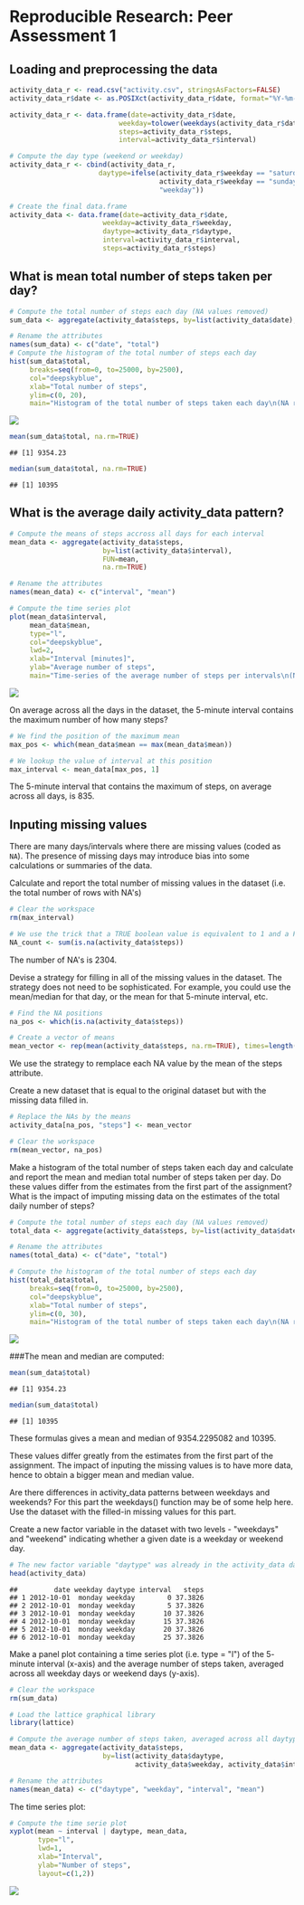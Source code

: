 # Reproducible Research: Peer Assessment 1  



## Loading and preprocessing the data

```r
activity_data_r <- read.csv("activity.csv", stringsAsFactors=FALSE)
activity_data_r$date <- as.POSIXct(activity_data_r$date, format="%Y-%m-%d")

activity_data_r <- data.frame(date=activity_data_r$date, 
                           weekday=tolower(weekdays(activity_data_r$date)), 
                           steps=activity_data_r$steps, 
                           interval=activity_data_r$interval)

# Compute the day type (weekend or weekday)
activity_data_r <- cbind(activity_data_r, 
                      daytype=ifelse(activity_data_r$weekday == "saturday" | 
                                     activity_data_r$weekday == "sunday", "weekend", 
                                     "weekday"))

# Create the final data.frame
activity_data <- data.frame(date=activity_data_r$date, 
                       weekday=activity_data_r$weekday, 
                       daytype=activity_data_r$daytype, 
                       interval=activity_data_r$interval,
                       steps=activity_data_r$steps)
```

## What is mean total number of steps taken per day?

```r
# Compute the total number of steps each day (NA values removed)
sum_data <- aggregate(activity_data$steps, by=list(activity_data$date), FUN=sum, na.rm=TRUE)

# Rename the attributes
names(sum_data) <- c("date", "total")
# Compute the histogram of the total number of steps each day
hist(sum_data$total, 
     breaks=seq(from=0, to=25000, by=2500),
     col="deepskyblue", 
     xlab="Total number of steps", 
     ylim=c(0, 20), 
     main="Histogram of the total number of steps taken each day\n(NA removed)")
```

![](PA1_template_files/figure-html/unnamed-chunk-2-1.png) 

```r
mean(sum_data$total, na.rm=TRUE)
```

```
## [1] 9354.23
```

```r
median(sum_data$total, na.rm=TRUE)
```

```
## [1] 10395
```

## What is the average daily activity_data pattern?

```r
# Compute the means of steps accross all days for each interval
mean_data <- aggregate(activity_data$steps, 
                       by=list(activity_data$interval), 
                       FUN=mean, 
                       na.rm=TRUE)

# Rename the attributes
names(mean_data) <- c("interval", "mean")

# Compute the time series plot
plot(mean_data$interval, 
     mean_data$mean, 
     type="l", 
     col="deepskyblue", 
     lwd=2, 
     xlab="Interval [minutes]", 
     ylab="Average number of steps", 
     main="Time-series of the average number of steps per intervals\n(NA removed)")
```

![](PA1_template_files/figure-html/unnamed-chunk-3-1.png) 

On average across all the days in the dataset, the 5-minute interval contains
the maximum number of how many steps?

```r
# We find the position of the maximum mean
max_pos <- which(mean_data$mean == max(mean_data$mean))

# We lookup the value of interval at this position
max_interval <- mean_data[max_pos, 1]
```
The 5-minute interval that contains the maximum of steps, on average across all days, is 835.


## Inputing missing values

There are many days/intervals where there are missing values (coded as `NA`). The presence of missing days may introduce bias into some calculations or summaries of the data.

Calculate and report the total number of missing values in the dataset (i.e. the total number of rows with NA's)


```r
# Clear the workspace
rm(max_interval)

# We use the trick that a TRUE boolean value is equivalent to 1 and a FALSE to 0.
NA_count <- sum(is.na(activity_data$steps))
```

The number of NA's is 2304.

Devise a strategy for filling in all of the missing values in the dataset. The strategy does not need to be sophisticated. For example, you could use the mean/median for that day, or the mean for that 5-minute interval, etc.


```r
# Find the NA positions
na_pos <- which(is.na(activity_data$steps))

# Create a vector of means
mean_vector <- rep(mean(activity_data$steps, na.rm=TRUE), times=length(na_pos))
```

We use the strategy to remplace each NA value by the mean of the steps attribute.

Create a new dataset that is equal to the original dataset but with the missing data filled in.


```r
# Replace the NAs by the means
activity_data[na_pos, "steps"] <- mean_vector

# Clear the workspace
rm(mean_vector, na_pos)
```
Make a histogram of the total number of steps taken each day and calculate and report the mean and median total number of steps taken per day. Do these values differ from the estimates from the first part of the assignment? What is the impact of imputing missing data on the estimates of the total daily number of steps?


```r
# Compute the total number of steps each day (NA values removed)
total_data <- aggregate(activity_data$steps, by=list(activity_data$date), FUN=sum)

# Rename the attributes
names(total_data) <- c("date", "total")

# Compute the histogram of the total number of steps each day
hist(total_data$total, 
     breaks=seq(from=0, to=25000, by=2500),
     col="deepskyblue", 
     xlab="Total number of steps", 
     ylim=c(0, 30), 
     main="Histogram of the total number of steps taken each day\n(NA replaced by mean value)")
```

![](PA1_template_files/figure-html/unnamed-chunk-8-1.png) 

###The mean and median are computed:


```r
mean(sum_data$total)
```

```
## [1] 9354.23
```

```r
median(sum_data$total)
```

```
## [1] 10395
```
These formulas gives a mean and median of 9354.2295082 and 10395.

These values differ greatly from the estimates from the first part of the assignment. The impact of inputing the missing values is to have more data, hence to obtain a bigger mean and median value.

Are there differences in activity_data patterns between weekdays and weekends?
For this part the weekdays() function may be of some help here. Use the dataset with the filled-in missing values for this part.

Create a new factor variable in the dataset with two levels - "weekdays" and "weekend" indicating whether a given date is a weekday or weekend day.


```r
# The new factor variable "daytype" was already in the activity_data data frame
head(activity_data)
```

```
##         date weekday daytype interval   steps
## 1 2012-10-01  monday weekday        0 37.3826
## 2 2012-10-01  monday weekday        5 37.3826
## 3 2012-10-01  monday weekday       10 37.3826
## 4 2012-10-01  monday weekday       15 37.3826
## 5 2012-10-01  monday weekday       20 37.3826
## 6 2012-10-01  monday weekday       25 37.3826
```

Make a panel plot containing a time series plot (i.e. type = "l") of the 5- minute interval (x-axis) and the average number of steps taken, averaged across all weekday days or weekend days (y-axis).


```r
# Clear the workspace
rm(sum_data)

# Load the lattice graphical library
library(lattice)

# Compute the average number of steps taken, averaged across all daytype variable
mean_data <- aggregate(activity_data$steps, 
                       by=list(activity_data$daytype, 
                               activity_data$weekday, activity_data$interval), mean)

# Rename the attributes
names(mean_data) <- c("daytype", "weekday", "interval", "mean")
```

The time series plot:


```r
# Compute the time serie plot
xyplot(mean ~ interval | daytype, mean_data, 
       type="l", 
       lwd=1, 
       xlab="Interval", 
       ylab="Number of steps", 
       layout=c(1,2))
```

![](PA1_template_files/figure-html/unnamed-chunk-12-1.png) 
